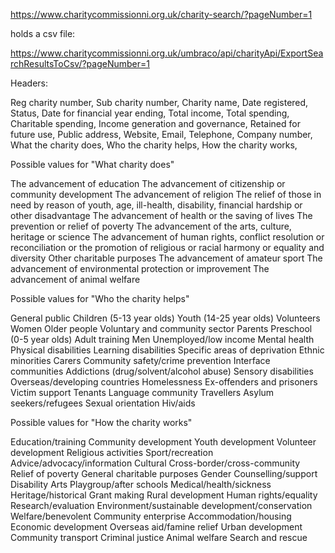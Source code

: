 
https://www.charitycommissionni.org.uk/charity-search/?pageNumber=1

holds a csv file:

https://www.charitycommissionni.org.uk/umbraco/api/charityApi/ExportSearchResultsToCsv/?pageNumber=1

Headers:

Reg charity number,
Sub charity number,
Charity name,
Date registered,
Status,
Date for financial year ending,
Total income,
Total spending,
Charitable spending,
Income generation and governance,
Retained for future use,
Public address,
Website,
Email,
Telephone,
Company number,
What the charity does,
Who the charity helps,
How the charity works,

Possible values for "What charity does"

The advancement of education
The advancement of citizenship or community development
The advancement of religion
The relief of those in need by reason of youth, age, ill-health, disability, financial hardship or other disadvantage
The advancement of health or the saving of lives
The prevention or relief of poverty
The advancement of the arts, culture, heritage or science
The advancement of human rights, conflict resolution or reconciliation or the promotion of religious or racial harmony or equality and diversity
Other charitable purposes
The advancement of amateur sport
The advancement of environmental protection or improvement
The advancement of animal welfare

Possible values for "Who the charity helps"

General public
Children (5-13 year olds)
Youth (14-25 year olds)
Volunteers
Women
Older people
Voluntary and community sector
Parents
Preschool (0-5 year olds)
Adult training
Men
Unemployed/low income
Mental health
Physical disabilities
Learning disabilities
Specific areas of deprivation
Ethnic minorities
Carers
Community safety/crime prevention
Interface communities
Addictions (drug/solvent/alcohol abuse)
Sensory disabilities
Overseas/developing countries
Homelessness
Ex-offenders and prisoners
Victim support
Tenants
Language community
Travellers
Asylum seekers/refugees
Sexual orientation
Hiv/aids

Possible values for "How the charity works"

Education/training
Community development
Youth development
Volunteer development
Religious activities
Sport/recreation
Advice/advocacy/information
Cultural
Cross-border/cross-community
Relief of poverty
General charitable purposes
Gender
Counselling/support
Disability
Arts
Playgroup/after schools
Medical/health/sickness
Heritage/historical
Grant making
Rural development
Human rights/equality
Research/evaluation
Environment/sustainable development/conservation
Welfare/benevolent
Community enterprise
Accommodation/housing
Economic development
Overseas aid/famine relief
Urban development
Community transport
Criminal justice
Animal welfare
Search and rescue

